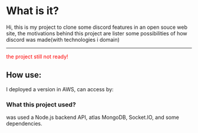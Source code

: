 <h1>What is it?</h1>
<p>Hi, this is my project to clone some discord features in an open souce web site, the motivations behind this project are lister some possibilities of how discord was made(with technologies i domain)</p>
<p></p>
<hr>
<p style='color:red;'>the project still not ready!</p>
<h2>How use:</h2>
<p>I deployed a version in AWS, can access by:</p>
<p></p>

<h3>What this project used?</h3>
<p>was used a Node.js backend API, atlas MongoDB, Socket.IO, and some dependencies.</p>
